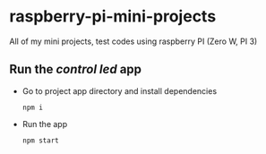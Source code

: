 # raspberry-pi-mini-projects
All of my mini projects, test codes using raspberry PI (Zero W, PI 3)

## Run the *control led* app
* Go to project app directory and install dependencies
   ```
   npm i
   ```

* Run the app
   ```
   npm start
   ```
